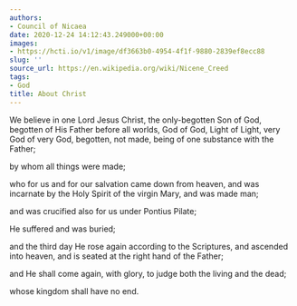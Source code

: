 ```yaml
---
authors:
- Council of Nicaea
date: 2020-12-24 14:12:43.249000+00:00
images:
- https://hcti.io/v1/image/df3663b0-4954-4f1f-9880-2839ef8ecc88
slug: ''
source_url: https://en.wikipedia.org/wiki/Nicene_Creed
tags:
- God
title: About Christ
---
```


We believe in one Lord Jesus Christ, the only-begotten Son of God, begotten of His Father before all worlds, God of God, Light of Light, very God of very God, begotten, not made, being of one substance with the Father;

by whom all things were made;

who for us and for our salvation came down from heaven, and was incarnate by the Holy Spirit of the virgin Mary, and was made man;

and was crucified also for us under Pontius Pilate;

He suffered and was buried;

and the third day He rose again according to the Scriptures, and ascended into heaven, and is seated at the right hand of the Father;

and He shall come again, with glory, to judge both the living and the dead;

whose kingdom shall have no end.
